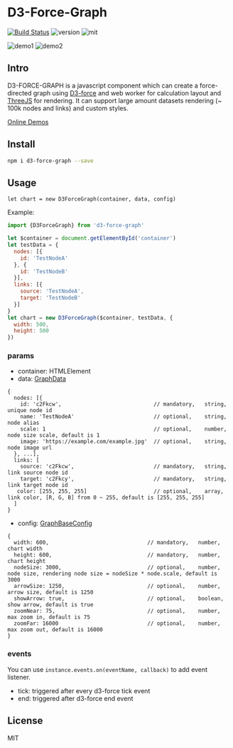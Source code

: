 # D3-Force-Graph

[![Build Status](https://travis-ci.org/jin5354/d3-force-graph.svg?branch=master)](https://travis-ci.org/jin5354/d3-force-graph)
![version](https://img.shields.io/npm/v/d3-force-graph.svg)
![mit](https://img.shields.io/npm/l/d3-force-graph.svg)


![demo1](https://user-images.githubusercontent.com/6868950/48123497-05427700-e2b5-11e8-8d12-a260870eabe1.png)
![demo2](https://user-images.githubusercontent.com/6868950/48123158-2e163c80-e2b4-11e8-9521-ddc60c295151.png)

## Intro

D3-FORCE-GRAPH is a javascript component which can create a force-directed graph using [D3-force](https://github.com/d3/d3-force) and web worker for calculation layout and [ThreeJS](https://github.com/mrdoob/three.js) for rendering. It can support large amount datasets rendering (~ 100k nodes and links) and custom styles.

[Online Demos](https://webgl.run/list/HJPqwNgpX)

## Install

```bash
npm i d3-force-graph --save
```

## Usage

`let chart = new D3ForceGraph(container, data, config)`

Example:

```javascript
import {D3ForceGraph} from 'd3-force-graph'

let $container = document.getElementById('container')
let testData = {
  nodes: [{
    id: 'TestNodeA'
  }, {
    id: 'TestNodeB'
  }],
  links: [{
    source: 'TestNodeA',
    target: 'TestNodeB'
  }]
}
let chart = new D3ForceGraph($container, testData, {
  width: 500,
  height: 500
})
```

### params

- container: HTMLElement
- data: [GraphData](https://github.com/jin5354/d3-force-graph/blob/master/src/index.ts#L29)
```
{
  nodes: [{
    id: 'c2Fkcw',                             // mandatory,   string,   unique node id
    name: 'TestNodeA'                         // optional,    string,   node alias
    scale: 1                                  // optional,    number,   node size scale, default is 1
    image: 'https://example.com/example.jpg'  // optional,    string,   node image url
  }, ...],
  links: [
    source: 'c2Fkcw',                         // mandatory,   string,   link source node id
    target: 'c2Fkcy',                         // mandatory,   string,   link target node id
   color: [255, 255, 255]                     // optional,    array,    link color, [R, G, B] from 0 ~ 255, default is [255, 255, 255]
  ]
}
```
- config: [GraphBaseConfig](https://github.com/jin5354/d3-force-graph/blob/master/src/index.ts#L43)
```
{
  width: 600,                               // mandatory,   number,   chart width
  height: 600,                              // mandatory,   number,   chart height
  nodeSize: 3000,                           // optional,    number,   node size, rendering node size = nodeSize * node.scale, default is 3000
  arrowSize: 1250,                          // optional,    number,   arrow size, default is 1250
  showArrow: true,                          // optional,    boolean,  show arrow, default is true
  zoomNear: 75,                             // optional,    number,   max zoom in, default is 75
  zoomFar: 16000                            // optional,    number,   max zoom out, default is 16000
}
```

### events

You can use `instance.events.on(eventName, callback)` to add event listener.

- tick: triggered after every d3-force tick event
- end: triggered after d3-force end event

## License
MIT
